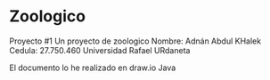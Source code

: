 # Zoologico
Proyecto #1
Un proyecto de zoologico
Nombre: Adnán Abdul KHalek
Cedula: 27.750.460
Universidad Rafael URdaneta

El documento lo he realizado en draw.io
Java

